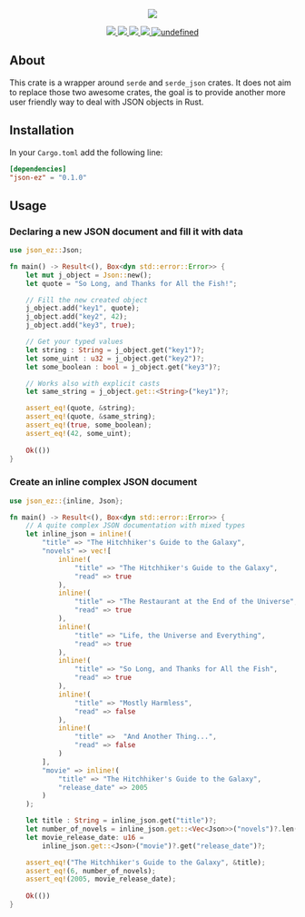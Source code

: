 <p align="center">
  <img src="https://user-images.githubusercontent.com/7868838/67627583-1df9c300-f85f-11e9-9c2e-391f16b4e1c3.png"/>
</p>
<p align="center">
  <a href="https://deps.rs/crate/json-ez/0.1.0">
    <img src="https://deps.rs/crate/json-ez/0.1.0/status.svg"/>
  </a>
  <a href="https://crates.io/crates/json-ez">
    <img src="https://img.shields.io/crates/v/json-ez.svg?maxAge=2592000"/>
  </a>
  <a href="https://travis-ci.com/alexandrebouthinon/json-ez">
    <img src="https://travis-ci.com/alexandrebouthinon/json-ez.svg?branch=master"/>
  </a>
  <a href="https://codecov.io/gh/alexandrebouthinon/json-ez">
    <img src="https://codecov.io/gh/alexandrebouthinon/json-ez/branch/master/graph/badge.svg" />
  </a>
  <a href="https://github.com/alexandrebouthinon/json-ez/blob/master/LICENSE">
    <img alt="undefined" src="https://img.shields.io/github/license/alexandrebouthinon/json-ez.svg?style=flat">
  </a>
</p>

## About

This crate is a wrapper around `serde` and `serde_json` crates. 
It does not aim to replace those two awesome crates, the goal is to provide another more user friendly way to deal with JSON objects in Rust.

## Installation

In your `Cargo.toml` add the following line:
```toml
[dependencies]
"json-ez" = "0.1.0"
```

## Usage

### Declaring a new JSON document and fill it with data
```rust
use json_ez::Json;

fn main() -> Result<(), Box<dyn std::error::Error>> {
    let mut j_object = Json::new();
    let quote = "So Long, and Thanks for All the Fish!";

    // Fill the new created object
    j_object.add("key1", quote);
    j_object.add("key2", 42);
    j_object.add("key3", true);

    // Get your typed values
    let string : String = j_object.get("key1")?;
    let some_uint : u32 = j_object.get("key2")?;
    let some_boolean : bool = j_object.get("key3")?;

    // Works also with explicit casts
    let same_string = j_object.get::<String>("key1")?;

    assert_eq!(quote, &string);
    assert_eq!(quote, &same_string);
    assert_eq!(true, some_boolean);
    assert_eq!(42, some_uint);
    
    Ok(())
}
```

### Create an inline complex JSON document
```rust
use json_ez::{inline, Json};

fn main() -> Result<(), Box<dyn std::error::Error>> {
    // A quite complex JSON documentation with mixed types
    let inline_json = inline!(
        "title" => "The Hitchhiker's Guide to the Galaxy",
        "novels" => vec![
            inline!(
                "title" => "The Hitchhiker's Guide to the Galaxy",
                "read" => true
            ),
            inline!(
                "title" => "The Restaurant at the End of the Universe",
                "read" => true
            ),
            inline!(
                "title" => "Life, the Universe and Everything",
                "read" => true
            ),
            inline!(
                "title" => "So Long, and Thanks for All the Fish",
                "read" => true
            ),
            inline!(
                "title" => "Mostly Harmless",
                "read" => false
            ),
            inline!(
                "title" =>  "And Another Thing...",
                "read" => false
            )
        ],
        "movie" => inline!(
            "title" => "The Hitchhiker's Guide to the Galaxy",
            "release_date" => 2005
        )
    );  

    let title : String = inline_json.get("title")?;
    let number_of_novels = inline_json.get::<Vec<Json>>("novels")?.len();
    let movie_release_date: u16 =
        inline_json.get::<Json>("movie")?.get("release_date")?;

    assert_eq!("The Hitchhiker's Guide to the Galaxy", &title);
    assert_eq!(6, number_of_novels);
    assert_eq!(2005, movie_release_date);
    
    Ok(())
}
```
